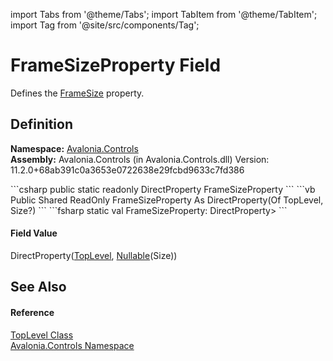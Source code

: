 import Tabs from '@theme/Tabs'; 
import TabItem from '@theme/TabItem'; 
import Tag from '@site/src/components/Tag'; 

# FrameSizeProperty Field


Defines the <a href="P_Avalonia_Controls_TopLevel_FrameSize">FrameSize</a> property.



## Definition
**Namespace:** <a href="N_Avalonia_Controls">Avalonia.Controls</a>  
**Assembly:** Avalonia.Controls (in Avalonia.Controls.dll) Version: 11.2.0+68ab391c0a3653e0722638e29fcbd9633c7fd386

<Tabs groupId="api-code-preview">
<TabItem value="csharp" label="C#">
```csharp
public static readonly DirectProperty<TopLevel, Size?> FrameSizeProperty
```
</TabItem>
<TabItem value="vb" label="VB">
```vb
Public Shared ReadOnly FrameSizeProperty As DirectProperty(Of TopLevel, Size?)
```
</TabItem>
<TabItem value="fsharp" label="F#">
```fsharp
static val FrameSizeProperty: DirectProperty<TopLevel, Nullable<Size>>
```
</TabItem>
</Tabs>



#### Field Value
DirectProperty(<a href="T_Avalonia_Controls_TopLevel">TopLevel</a>, <a href="https://learn.microsoft.com/dotnet/api/system.nullable-1" target="_blank" rel="noopener noreferrer">Nullable</a>(Size))

## See Also


#### Reference
<a href="T_Avalonia_Controls_TopLevel">TopLevel Class</a>  
<a href="N_Avalonia_Controls">Avalonia.Controls Namespace</a>  
